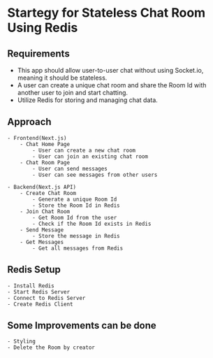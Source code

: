 # Startegy for Stateless Chat Room Using Redis

## Requirements
 - This app should allow user-to-user chat without using Socket.io, meaning it should be stateless.
 - A user can create a unique chat room and share the Room Id with another user to join and start chatting.
 - Utilize Redis for storing and managing chat data.

## Approach
    - Frontend(Next.js)
        - Chat Home Page
            - User can create a new chat room
            - User can join an existing chat room
        - Chat Room Page
            - User can send messages
            - User can see messages from other users

    - Backend(Next.js API)
        - Create Chat Room
            - Generate a unique Room Id
            - Store the Room Id in Redis
        - Join Chat Room
            - Get Room Id from the user
            - Check if the Room Id exists in Redis
        - Send Message
            - Store the message in Redis
        - Get Messages
            - Get all messages from Redis


## Redis Setup
    - Install Redis
    - Start Redis Server
    - Connect to Redis Server
    - Create Redis Client


## Some Improvements can be done

    - Styling
    - Delete the Room by creator